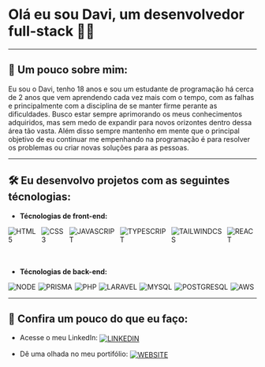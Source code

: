 # Olá eu sou Davi, um desenvolvedor full-stack 👨‍💻

---

## 💭 Um pouco sobre mim: 

Eu sou o Davi, tenho 18 anos e sou um estudante de programação há cerca de 2 anos que vem aprendendo cada vez mais com o tempo, com as falhas e principalmente com a disciplina de se manter firme perante as dificuldades. Busco estar sempre aprimorando os meus conhecimentos adquiridos, mas sem medo de expandir para novos orizontes dentro dessa área tão vasta. Além disso sempre mantenho em mente que o principal objetivo de eu continuar me empenhando na programação é para resolver os problemas ou criar novas soluções para as pessoas. 

--- 

## 🛠️ Eu desenvolvo projetos com as seguintes técnologias: 

- **Técnologias de front-end:** 
<div style="display: flex; gap: 5px">
    <img align= "center" src="https://img.shields.io/badge/HTML5-E34F26?style=for-the-badge&logo=html5&logoColor=white" alt="HTML5">
    <img align= "center" src="https://img.shields.io/badge/CSS3-1572B6?style=for-the-badge&logo=css3&logoColor=white" alt="CSS3">
    <img align= "center" src="https://img.shields.io/badge/JavaScript-F7DF1E?style=for-the-badge&logo=javascript&logoColor=black" alt="JAVASCRIPT">
    <img align= "center" src="https://img.shields.io/badge/TypeScript-007ACC?style=for-the-badge&logo=typescript&logoColor=white" alt="TYPESCRIPT">
    <img align= "center" src="https://img.shields.io/badge/Tailwind_CSS-38B2AC?style=for-the-badge&logo=tailwind-css&logoColor=white" alt="TAILWINDCSS">
    <img align= "center" src="https://img.shields.io/badge/React-20232A?style=for-the-badge&logo=react&logoColor=61DAFB" alt="REACT">
</div> <br/><br/>

- **Técnologias de back-end:**
<div style="display: flex; gap: 5px">
    <img align= "center" src="https://img.shields.io/badge/Node.js-43853D?style=for-the-badge&logo=node.js&logoColor=white" alt="NODE">
    <img align= "center" src="https://img.shields.io/badge/Prisma-3982CE?style=for-the-badge&logo=Prisma&logoColor=white" alt="PRISMA">
    <img align= "center" src="https://img.shields.io/badge/PHP-777BB4?style=for-the-badge&logo=php&logoColor=white" alt="PHP">
    <img align= "center" src="https://img.shields.io/badge/Laravel-FF2D20?style=for-the-badge&logo=laravel&logoColor=white" alt="LARAVEL">
    <img align= "center" src="https://img.shields.io/badge/MySQL-00000F?style=for-the-badge&logo=mysql&logoColor=white" alt="MYSQL">
    <img align= "center" src="https://img.shields.io/badge/PostgreSQL-316192?style=for-the-badge&logo=postgresql&logoColor=white" alt="POSTGRESQL">
    <img align= "center" src="https://img.shields.io/badge/Amazon_AWS-232F3E?style=for-the-badge&logo=amazon-aws&logoColor=white" alt="AWS">
</div> 

 ---
 
## 🔎 Confira um pouco do que eu faço:

- Acesse o meu LinkedIn:   <a href='https://www.linkedin.com/in/davicarvalhodev604/' target='_blank'><img align= "center" src="https://img.shields.io/badge/LinkedIn-0077B5?style=for-the-badge&logo=linkedin&logoColor=white" alt="LINKEDIN"></a>

- Dê uma olhada no meu portifólio: <a href='https://portfolio-flame-sigma-31.vercel.app/' target='_blank'><img align= "center" src="https://img.shields.io/badge/website-000000?style=for-the-badge&logo=About.me&logoColor=white" alt="WEBSITE"></a>
